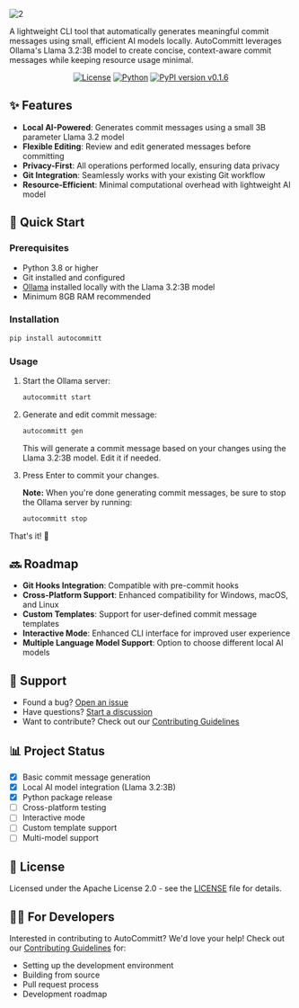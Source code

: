 ![2](https://github.com/user-attachments/assets/d1a4c15e-8bdf-448b-adc0-4a0c39a3a023)

A lightweight CLI tool that automatically generates meaningful commit messages using small, efficient AI models locally. AutoCommitt leverages Ollama's Llama 3.2:3B model to create concise, context-aware commit messages while keeping resource usage minimal.

<div align="center">

[![License](https://img.shields.io/badge/license-Apache%202.0-blue.svg)](LICENSE)
[![Python](https://img.shields.io/badge/python-3.8%2B-blue)](https://www.python.org/downloads/)
[![PyPI version v0.1.6](https://badge.fury.io/py/autocommitt.svg)](https://badge.fury.io/py/autocommitt)

</div>

## ✨ Features

- **Local AI-Powered**: Generates commit messages using a small 3B parameter Llama 3.2 model
- **Flexible Editing**: Review and edit generated messages before committing
- **Privacy-First**: All operations performed locally, ensuring data privacy
- **Git Integration**: Seamlessly works with your existing Git workflow
- **Resource-Efficient**: Minimal computational overhead with lightweight AI model

## 🚀 Quick Start

### Prerequisites

- Python 3.8 or higher
- Git installed and configured
- [Ollama](https://ollama.com/) installed locally with the Llama 3.2:3B model
- Minimum 8GB RAM recommended

### Installation

```bash
pip install autocommitt
```

### Usage

1. Start the Ollama server:
   ```bash
   autocommitt start
   ```

2. Generate and edit commit message:
   ```bash
   autocommitt gen
   ```
   This will generate a commit message based on your changes using the Llama 3.2:3B model. Edit it if needed.

3. Press Enter to commit your changes.

   **Note:** When you're done generating commit messages, be sure to stop the Ollama server by running:
   ```bash
   autocommitt stop
   ```

That's it! 🎉

## 🔜 Roadmap

- **Git Hooks Integration**: Compatible with pre-commit hooks
- **Cross-Platform Support**: Enhanced compatibility for Windows, macOS, and Linux
- **Custom Templates**: Support for user-defined commit message templates
- **Interactive Mode**: Enhanced CLI interface for improved user experience
- **Multiple Language Model Support**: Option to choose different local AI models

## 🐛 Support

- Found a bug? [Open an issue](https://github.com/Spartan-71/AutoCommitt/issues)
- Have questions? [Start a discussion](https://github.com/Spartan-71/AutoCommitt/discussions)
- Want to contribute? Check out our [Contributing Guidelines](CONTRIBUTING.md)

## 📊 Project Status

- [x] Basic commit message generation
- [x] Local AI model integration (Llama 3.2:3B)
- [x] Python package release
- [ ] Cross-platform testing
- [ ] Interactive mode
- [ ] Custom template support
- [ ] Multi-model support

## 📄 License

Licensed under the Apache License 2.0 - see the [LICENSE](LICENSE) file for details.

## 👩‍💻 For Developers

Interested in contributing to AutoCommitt? We'd love your help! Check out our [Contributing Guidelines](CONTRIBUTING.md) for:

- Setting up the development environment
- Building from source
- Pull request process
- Development roadmap
